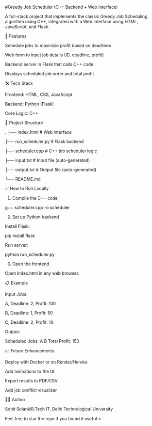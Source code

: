 #Greedy Job Scheduler (C++ Backend + Web Interface)

A full-stack project that implements the classic Greedy Job Scheduling algorithm using C++, integrated with a Web Interface using HTML, JavaScript, and Flask.


🚀 Features

Schedule jobs to maximize profit based on deadlines

Web form to input job details (ID, deadline, profit)

Backend server in Flask that calls C++ code

Displays scheduled job order and total profit


🛠 Tech Stack

Frontend: HTML, CSS, JavaScript

Backend: Python (Flask)

Core Logic: C++


📂 Project Structure

.
├── index.html           # Web interface

├── run_scheduler.py     # Flask backend

├── scheduler.cpp        # C++ job scheduler logic

├── input.txt            # Input file (auto-generated)

├── output.txt           # Output file (auto-generated)

└── README.md


✅ How to Run Locally

1. Compile the C++ code

g++ scheduler.cpp -o scheduler

2. Set up Python backend

Install Flask:

pip install flask

Run server:

python run_scheduler.py

3. Open the frontend

Open index.html in any web browser.

📋 Example

Input Jobs:

A, Deadline: 2, Profit: 100

B, Deadline: 1, Profit: 50

C, Deadline: 2, Profit: 10

Output:

Scheduled Jobs: A B
Total Profit: 150


📈 Future Enhancements

Deploy with Docker or on Render/Heroku

Add animations to the UI

Export results to PDF/CSV

Add job conflict visualizer


👨‍💻 Author

Sohit SolankiB.Tech IT, Delhi Technological University

Feel free to star the repo if you found it useful ⭐
